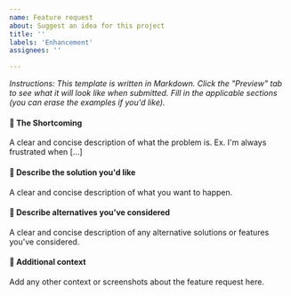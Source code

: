 ```yaml
---
name: Feature request
about: Suggest an idea for this project
title: ''
labels: 'Enhancement'
assignees: ''

---
```


_Instructions: This template is written in Markdown. Click the "Preview" tab to see what it will look like when submitted. Fill in the applicable sections (you can erase the examples if you'd like)._

#### :loudspeaker: The Shortcoming

A clear and concise description of what the problem is. Ex. I'm always frustrated when [...]

#### :microscope: Describe the solution you'd like

A clear and concise description of what you want to happen.

#### :triangular_ruler: Describe alternatives you've considered

A clear and concise description of any alternative solutions or features you've considered.

#### :pencil: Additional context

Add any other context or screenshots about the feature request here.
